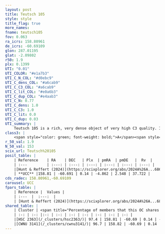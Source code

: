```yaml
---
layout: post
title: Teutsch 105
style: style
title_flag: true
more_names: 
fname: teutsch105
fov: 0.063
ra_icrs: 158.80961
de_icrs: -60.69109
glon: 287.01195
glat: -2.09802
r50: 1.9
plx: 0.1399
UTI: "0.01"
UTI_COLOR: "#e1a7b3"
UTI_C_N_COL: "#d0ebc9"
UTI_C_dens_COL: "#a6cab9"
UTI_C_C3_COL: "#a6cab9"
UTI_C_lit_COL: "#e0a6b3"
UTI_C_dup_COL: "#e4aab3"
UTI_C_N: 0.77
UTI_C_dens: 1.0
UTI_C_C3: 1.0
UTI_C_lit: 0.0
UTI_C_dup: 0.03
UTI_summary: |
    Teutsch 105 is a rich, very dense object of very high C3 quality. It was recently reported in the literature.<br><br><span style="color: #99180f; font-weight: bold;">Warning: </span>This is very likely a duplicate object, which shares a large percentage of members with at least one previously reported entry.
class3: |
    <span style="color: green; font-weight: bold;">A</span><span style="color: green; font-weight: bold;">A</span>
r_50_val: 1.9
N_50_val: 153
scix_url: Teutsch%20105
posit_table: |
    | Reference    | RA    | DEC   | Plx  | pmRA  | pmDE   |  Rv  |
    | :---         | :---: | :---: | :---: | :---: | :---: | :---: |
    |[Hunt & Reffert (2024)](https://scixplorer.org/abs/2024A%26A...686A..42H) | 158.819 | -60.694 | 0.143 | -4.878 | 2.548 | 30.776 |
    | **UCC** |158.81 | -60.691 | 0.14 | -4.862 | 2.548 | 37.722 | 
cds_radec: 158.80961,-60.69109
carousel: UCC
fpars_table: |
    | Reference |  Values |
    | :---  |  :---:  |
    | [Hunt & Reffert (2024)](https://scixplorer.org/abs/2024A%26A...686A..42H) | `MassJ=4347.34` |
shared_table: |
    | Cluster | <span title="Percentage of members that this OC shares with the ones listed">%</span>   | RA   | DEC   | Plx   | pmRA  | pmDE  | Rv | UTI |
    | :-: | :-: |:-: | :-: | :-: | :-: | :-: | :-: | :-: |
    |[HSC 2363](/_clusters/hsc2363/)| 97.4 | 158.81 | -60.69 | 0.14 | -4.86 | 2.54 | 37.72 |0.69 |
    |[CWNU 3141](/_clusters/cwnu3141/)| 96.7 | 158.82 | -60.69 | 0.14 | -4.85 | 2.55 | 29.28 |0.09 |
---
```

